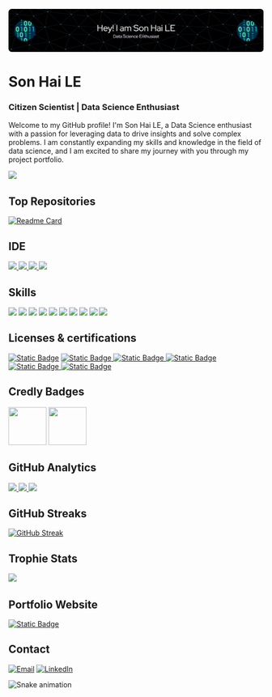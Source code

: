 ![](https://github.com/haison19952013/haison19952013/blob/main/image/github-header-image.png)
# Son Hai LE
### Citizen Scientist | Data Science Enthusiast 

Welcome to my GitHub profile! I'm Son Hai LE, a Data Science enthusiast with a passion for leveraging data to drive insights and solve complex problems. I am constantly expanding my skills and knowledge in the field of data science, and I am excited to share my journey with you through my project portfolio.

[![](https://github-profile-summary-cards.vercel.app/api/cards/profile-details?username=haison19952013&theme=dark)](https://github.com/haison19952013)

## Top Repositories
[![Readme Card](https://github-readme-stats.vercel.app/api/pin/?username=haison19952013&theme=dark&hide_border=true&repo=Personal-Data-Science-Projects)](https://github.com/haison19952013/Data-Science-Projects) 

## IDE
[![](https://img.shields.io/badge/Python-FFD43B?style=for-the-badge&logo=python&logoColor=blue) ![](	https://img.shields.io/badge/Colab-F9AB00?style=for-the-badge&logo=googlecolab&color=525252) ![](https://img.shields.io/badge/PyCharm-000000.svg?&style=for-the-badge&logo=PyCharm&logoColor=white) ![](https://img.shields.io/badge/VSCode-0078D4?style=for-the-badge&logo=visual%20studio%20code&logoColor=white)](https://github.com/haison19952013)

## Skills
![](https://img.shields.io/badge/Numpy-777BB4?style=for-the-badge&logo=numpy&logoColor=white) ![](https://img.shields.io/badge/Pandas-2C2D72?style=for-the-badge&logo=pandas&logoColor=white) ![](https://img.shields.io/badge/Python-FFD43B?style=for-the-badge&logo=python&logoColor=blue) ![](https://img.shields.io/badge/scikit_learn-F7931E?style=for-the-badge&logo=scikit-learn&logoColor=white) ![](https://img.shields.io/badge/SciPy-654FF0?style=for-the-badge&logo=SciPy&logoColor=white)  ![](https://img.shields.io/badge/Jupyter-F37626.svg?&style=for-the-badge&logo=Jupyter&logoColor=white) ![](https://img.shields.io/badge/Markdown-000000?style=for-the-badge&logo=markdown&logoColor=white) ![](https://img.shields.io/badge/Keras-FF0000?style=for-the-badge&logo=keras&logoColor=white) ![](https://img.shields.io/badge/PyTorch-EE4C2C?style=for-the-badge&logo=pytorch&logoColor=white) ![](https://img.shields.io/badge/Plotly-239120?style=for-the-badge&logo=plotly&logoColor=white)

## Licenses & certifications
[![Static Badge](https://img.shields.io/badge/Tensorflow%20Developer-Certificate-orange?logo=tensorflow)](https://www.credential.net/74a9a141-eeb1-4b24-b57a-b62202f7e888)
[![Static Badge](https://img.shields.io/badge/DeepLearning.AI%20TensorFlow%20Developer-Specialization-blue)
](https://www.coursera.org/account/accomplishments/specialization/CZYZPXCCWD97)
[![Static Badge](https://img.shields.io/badge/Google%20Data%20Analytics-Specialization-blue)
](https://www.coursera.org/account/accomplishments/specialization/certificate/BHZPY5PXCMYW)
[![Static Badge](https://img.shields.io/badge/Deep%20Learning-Specialization-blue)
](https://www.coursera.org/account/accomplishments/specialization/certificate/ZYH8P3JPKTGD)
[![Static Badge](https://img.shields.io/badge/SQL%20(Advanced)-Certificate-blue)
](https://www.hackerrank.com/certificates/46f68492ce96)
[![Static Badge](https://img.shields.io/badge/Applied%20Data%20Science%20Lab-Course-blue?style=flat)
](https://www.credly.com/badges/210a81c1-a34a-4578-936d-b7c0d9b4c16a/public_url)


## Credly Badges
[<img src='https://images.credly.com/size/680x680/images/42780b1f-a849-40e0-88a8-de3ab38adc52/image.png' width="75" height="75"/>](https://www.credly.com/badges/210a81c1-a34a-4578-936d-b7c0d9b4c16a/public_url)
[<img src='https://images.credly.com/size/680x680/images/7abb071f-772a-46fe-a899-5a11699a62dc/GCC_badge_DA_1000x1000.png' width="75" height="75"/>](https://www.credly.com/badges/210a81c1-a34a-4578-936d-b7c0d9b4c16a/public_url)



## GitHub Analytics
[<img height="180em" src="https://github-readme-stats-eight-theta.vercel.app/api?username=haison19952013&show_icons=true&theme=dark&hide_border=true&include_all_commits=true&count_private=true"/> <img height="180em" src="https://github-readme-stats.vercel.app/api/top-langs/?username=haison19952013&layout=compact&theme=dark&hide_border=true"/> ![](http://github-profile-summary-cards.vercel.app/api/cards/productive-time?username=haison19952013&show_icons=true&theme=dark&utcOffset=8)](https://github.com/haison19952013)

## GitHub Streaks
[![GitHub Streak](https://github-readme-streak-stats.herokuapp.com?user=haison19952013&theme=dark&hide_border=true)](https://git.io/streak-stats)

## Trophie Stats
![](https://github-profile-trophy.vercel.app/?username=haison19952013&theme=dark)

## Portfolio Website
[![Static Badge](https://img.shields.io/badge/Website-%20?style=for-the-badge&label=Portfolio&labelColor=dark&color=blue)](https://www.sukhmansingh.tech)

## Contact
[![Email](https://img.shields.io/badge/Gmail-D14836?style=for-the-badge&logo=gmail&logoColor=white)](mailto:haison19952013@gmail.com) [![LinkedIn](https://img.shields.io/badge/LinkedIn-0077B5?style=for-the-badge&logo=linkedin&logoColor=white)](https://www.linkedin.com/in/sonhaile/)

![Snake animation](https://github.com/haison19952013/haison19952013/blob/main/assets/github-contribution-grid-snake.svg)
<!---
haison19952013/haison19952013 is a ✨ special ✨ repository because its `README.md` (this file) appears on your GitHub profile.
You can click the Preview link to take a look at your changes.
--->
